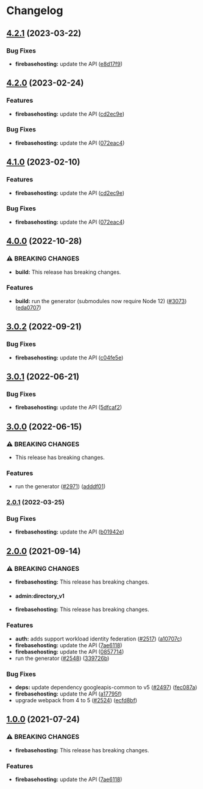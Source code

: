 # Changelog

## [4.2.1](https://github.com/googleapis/google-api-nodejs-client/compare/firebasehosting-v4.2.0...firebasehosting-v4.2.1) (2023-03-22)


### Bug Fixes

* **firebasehosting:** update the API ([e8d17f9](https://github.com/googleapis/google-api-nodejs-client/commit/e8d17f90f8941fb586eca41af9d0d6494197c58f))

## [4.2.0](https://github.com/googleapis/google-api-nodejs-client/compare/firebasehosting-v4.1.0...firebasehosting-v4.2.0) (2023-02-24)


### Features

* **firebasehosting:** update the API ([cd2ec9e](https://github.com/googleapis/google-api-nodejs-client/commit/cd2ec9e36306492e10bd4812e402d18c303c5e20))


### Bug Fixes

* **firebasehosting:** update the API ([072eac4](https://github.com/googleapis/google-api-nodejs-client/commit/072eac4dfb54ac2c52b0206e693b43490a369402))

## [4.1.0](https://github.com/googleapis/google-api-nodejs-client/compare/firebasehosting-v4.0.0...firebasehosting-v4.1.0) (2023-02-10)


### Features

* **firebasehosting:** update the API ([cd2ec9e](https://github.com/googleapis/google-api-nodejs-client/commit/cd2ec9e36306492e10bd4812e402d18c303c5e20))


### Bug Fixes

* **firebasehosting:** update the API ([072eac4](https://github.com/googleapis/google-api-nodejs-client/commit/072eac4dfb54ac2c52b0206e693b43490a369402))

## [4.0.0](https://github.com/googleapis/google-api-nodejs-client/compare/firebasehosting-v3.0.2...firebasehosting-v4.0.0) (2022-10-28)


### ⚠ BREAKING CHANGES

* **build:** This release has breaking changes.

### Features

* **build:** run the generator (submodules now require Node 12) ([#3073](https://github.com/googleapis/google-api-nodejs-client/issues/3073)) ([eda0707](https://github.com/googleapis/google-api-nodejs-client/commit/eda07079dadab46a80b6f9ede618f4f43030169e))

## [3.0.2](https://github.com/googleapis/google-api-nodejs-client/compare/firebasehosting-v3.0.1...firebasehosting-v3.0.2) (2022-09-21)


### Bug Fixes

* **firebasehosting:** update the API ([c04fe5e](https://github.com/googleapis/google-api-nodejs-client/commit/c04fe5ec61b5814cc6e9b210536483abb6f4e2c1))

## [3.0.1](https://github.com/googleapis/google-api-nodejs-client/compare/firebasehosting-v3.0.0...firebasehosting-v3.0.1) (2022-06-21)


### Bug Fixes

* **firebasehosting:** update the API ([5dfcaf2](https://github.com/googleapis/google-api-nodejs-client/commit/5dfcaf2c721ab7455b3f3da7ee722dff71728855))

## [3.0.0](https://github.com/googleapis/google-api-nodejs-client/compare/firebasehosting-v2.0.1...firebasehosting-v3.0.0) (2022-06-15)


### ⚠ BREAKING CHANGES

* This release has breaking changes.

### Features

* run the generator ([#2971](https://github.com/googleapis/google-api-nodejs-client/issues/2971)) ([adddf01](https://github.com/googleapis/google-api-nodejs-client/commit/adddf018e7cb73adab7341053dd80d72c5a6248d))

### [2.0.1](https://github.com/googleapis/google-api-nodejs-client/compare/firebasehosting-v2.0.0...firebasehosting-v2.0.1) (2022-03-25)


### Bug Fixes

* **firebasehosting:** update the API ([b01942e](https://github.com/googleapis/google-api-nodejs-client/commit/b01942e031ae0c58e514feebb7b363476beb27ac))

## [2.0.0](https://www.github.com/googleapis/google-api-nodejs-client/compare/firebasehosting-v1.0.0...firebasehosting-v2.0.0) (2021-09-14)


### ⚠ BREAKING CHANGES

* **firebasehosting:** This release has breaking changes.
* #### admin:directory_v1
* **firebasehosting:** This release has breaking changes.

### Features

* **auth:** adds support workload identity federation ([#2517](https://www.github.com/googleapis/google-api-nodejs-client/issues/2517)) ([a10707c](https://www.github.com/googleapis/google-api-nodejs-client/commit/a10707c477759e7c9ef6360a2fe800856fb600c1))
* **firebasehosting:** update the API ([7ae6118](https://www.github.com/googleapis/google-api-nodejs-client/commit/7ae611809831bfd42d1de82e8d05db353d40625e))
* **firebasehosting:** update the API ([0857714](https://www.github.com/googleapis/google-api-nodejs-client/commit/0857714369badc6ce7ae306685df5f21f518b618))
* run the generator ([#2548](https://www.github.com/googleapis/google-api-nodejs-client/issues/2548)) ([339726b](https://www.github.com/googleapis/google-api-nodejs-client/commit/339726b5310e7ea5437e15642cb899c215127f8f))


### Bug Fixes

* **deps:** update dependency googleapis-common to v5 ([#2497](https://www.github.com/googleapis/google-api-nodejs-client/issues/2497)) ([fec087a](https://www.github.com/googleapis/google-api-nodejs-client/commit/fec087abcf3d994dd41c3ffa0a0c12b1f9f09dae))
* **firebasehosting:** update the API ([a17795f](https://www.github.com/googleapis/google-api-nodejs-client/commit/a17795f33adf1d43f1b5e0dfad8cc60b2d438fff))
* upgrade webpack from 4 to 5  ([#2524](https://www.github.com/googleapis/google-api-nodejs-client/issues/2524)) ([ecfd8bf](https://www.github.com/googleapis/google-api-nodejs-client/commit/ecfd8bfcd06e1beabff7ec9a8c4000222379eb8d))

## [1.0.0](https://www.github.com/googleapis/google-api-nodejs-client/compare/firebasehosting-v0.1.0...firebasehosting-v1.0.0) (2021-07-24)


### ⚠ BREAKING CHANGES

* **firebasehosting:** This release has breaking changes.

### Features

* **firebasehosting:** update the API ([7ae6118](https://www.github.com/googleapis/google-api-nodejs-client/commit/7ae611809831bfd42d1de82e8d05db353d40625e))
